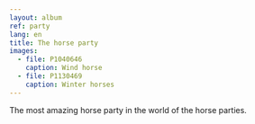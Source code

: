 ```yaml
---
layout: album
ref: party
lang: en
title: The horse party
images:
  - file: P1040646
    caption: Wind horse
  - file: P1130469
    caption: Winter horses
---
```


The most amazing horse party in the world of the horse parties.
